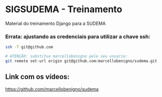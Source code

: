 # SIGSUDEMA - Treinamento

Material do treinamento Django para a SUDEMA

### Errata: ajustando as credenciais para utilizar a chave ssh:


```bash
ssh -T git@github.com

# ATENÇÃO: substitua marcellobenigno pelo seu usuario:
git remote set-url origin git@github.com:marcellobenigno/sudema.git


```

## Link com os vídeos:

https://github.com/marcellobenigno/sudema
